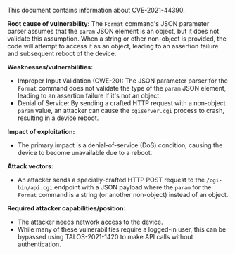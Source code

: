 This document contains information about CVE-2021-44390.

**Root cause of vulnerability:** The `Format` command's JSON parameter parser assumes that the `param` JSON element is an object, but it does not validate this assumption. When a string or other non-object is provided, the code will attempt to access it as an object, leading to an assertion failure and subsequent reboot of the device.

**Weaknesses/vulnerabilities:**
- Improper Input Validation (CWE-20): The JSON parameter parser for the `Format` command does not validate the type of the `param` JSON element, leading to an assertion failure if it's not an object.
- Denial of Service: By sending a crafted HTTP request with a non-object `param` value, an attacker can cause the `cgiserver.cgi` process to crash, resulting in a device reboot.

**Impact of exploitation:**
- The primary impact is a denial-of-service (DoS) condition, causing the device to become unavailable due to a reboot.

**Attack vectors:**
- An attacker sends a specially-crafted HTTP POST request to the `/cgi-bin/api.cgi` endpoint with a JSON payload where the `param` for the `Format` command is a string (or another non-object) instead of an object.

**Required attacker capabilities/position:**
- The attacker needs network access to the device.
- While many of these vulnerabilities require a logged-in user, this can be bypassed using TALOS-2021-1420 to make API calls without authentication.